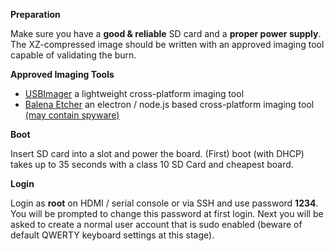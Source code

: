 **Preparation**

Make sure you have a **good & reliable** SD card and a **proper power supply**. The XZ-compressed image  should be written with an approved imaging tool capable of validating the burn.

**Approved Imaging Tools**

* [USBImager](https://gitlab.com/bztsrc/usbimager) a lightweight cross-platform imaging tool 
* [Balena Etcher](https://www.balena.io/etcher/) an electron / node.js based cross-platform imaging tool [(may contain spyware)](https://github.com/balena-io/etcher/issues?q=is%3Aissue+spyware)

**Boot**

Insert SD card into a slot and power the board. (First) boot (with DHCP) takes up to 35 seconds with a class 10 SD Card and cheapest board.

**Login**

Login as **root** on HDMI / serial console or via SSH and use password **1234**. You will be prompted to change this password at first login. Next you will be asked to create a normal user account that is sudo enabled (beware of default QWERTY keyboard settings at this stage).
